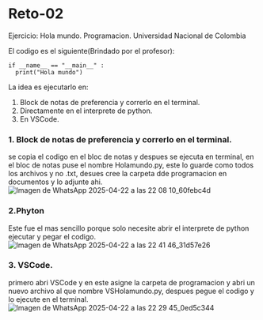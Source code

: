 # Reto-02

Ejercicio: Hola mundo. Programacion. Universidad Nacional de Colombia

El codigo es el siguiente(Brindado por el profesor):

~~~
if __name__ == "__main__" :
  print("Hola mundo")
~~~

La idea es ejecutarlo en: 
1. Block de notas de preferencia y correrlo en el terminal.
2. Directamente en el interprete de python.
3. En VSCode.

### 1. Block de notas de preferencia y correrlo en el terminal.

se copia el codigo en el bloc de notas y despues se ejecuta en terminal, en el bloc de notas puse el nombre Holamundo.py, este lo guarde como todos  los archivos y no .txt, desues cree la carpeta dde programacion en documentos y lo adjunte ahi.
![Imagen de WhatsApp 2025-04-22 a las 22 08 10_60febc4d](https://github.com/user-attachments/assets/d47d5cee-3d3c-4cab-ae71-da32a26877d6)

### 2.Phyton
Este fue el mas sencillo porque solo necesite abrir el interprete de python ejecutar y pegar el codigo.
![Imagen de WhatsApp 2025-04-22 a las 22 41 46_31d57e26](https://github.com/user-attachments/assets/01299e24-1d8f-4601-a850-88eae6efb804)


### 3. VSCode. 
primero abri VSCode y en este asigne la carpeta de programacion y abri un nuevo archivo al que nombre VSHolamundo.py, despues pegue el codigo y lo ejecute en el terminal.
![Imagen de WhatsApp 2025-04-22 a las 22 29 45_0ed5c344](https://github.com/user-attachments/assets/23c8d545-0ca6-4fbf-931c-6f15db00cc9a)
 
